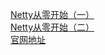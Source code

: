 [Netty从零开始（一）](https://blog.csdn.net/qq_23660243/article/details/69258687)  
[Netty从零开始（二）](https://blog.csdn.net/qq_23660243/article/details/69372036)  
[官网地址](http://netty.io/wiki/user-guide-for-4.x.html)